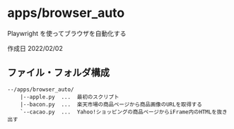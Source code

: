 # apps/browser_auto

Playwright を使ってブラウザを自動化する

作成日 2022/02/02

## ファイル・フォルダ構成

```text
--/apps/browser_auto/
    |--apple.py  ...  最初のスクリプト
    |--bacon.py  ...  楽天市場の商品ページから商品画像のURLを取得する
    `--cacao.py  ...  Yahoo!ショッピングの商品ページからiFrame内のHTMLを抜き出す
```
